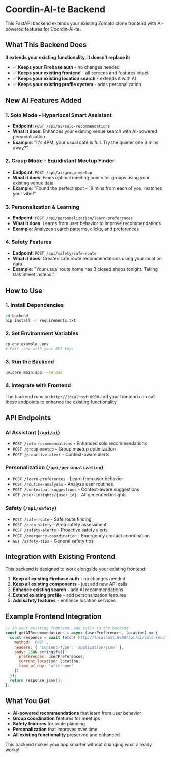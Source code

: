 # Coordin-AI-te Backend

This FastAPI backend extends your existing Zomato clone frontend with AI-powered features for Coordin-AI-te.

## What This Backend Does

**It extends your existing functionality, it doesn't replace it:**

- ✅ **Keeps your Firebase auth** - no changes needed
- ✅ **Keeps your existing frontend** - all screens and features intact
- ✅ **Keeps your existing location search** - extends it with AI
- ✅ **Keeps your existing profile system** - adds personalization

## New AI Features Added

### 1. Solo Mode - Hyperlocal Smart Assistant
- **Endpoint**: `POST /api/ai/solo-recommendations`
- **What it does**: Enhances your existing venue search with AI-powered personalization
- **Example**: "It's 4PM, your usual café is full. Try the quieter one 3 mins away?"

### 2. Group Mode - Equidistant Meetup Finder
- **Endpoint**: `POST /api/ai/group-meetup`
- **What it does**: Finds optimal meeting points for groups using your existing venue data
- **Example**: "Found the perfect spot - 18 mins from each of you, matches your vibe!"

### 3. Personalization & Learning
- **Endpoint**: `POST /api/personalization/learn-preferences`
- **What it does**: Learns from user behavior to improve recommendations
- **Example**: Analyzes search patterns, clicks, and preferences

### 4. Safety Features
- **Endpoint**: `POST /api/safety/safe-route`
- **What it does**: Creates safe route recommendations using your location data
- **Example**: "Your usual route home has 3 closed shops tonight. Taking Oak Street instead."

## How to Use

### 1. Install Dependencies
```bash
cd backend
pip install -r requirements.txt
```

### 2. Set Environment Variables
```bash
cp env.example .env
# Edit .env with your API keys
```

### 3. Run the Backend
```bash
uvicorn main:app --reload
```

### 4. Integrate with Frontend
The backend runs on `http://localhost:8000` and your frontend can call these endpoints to enhance the existing functionality.

## API Endpoints

### AI Assistant (`/api/ai`)
- `POST /solo-recommendations` - Enhanced solo recommendations
- `POST /group-meetup` - Group meetup optimization
- `POST /proactive-alert` - Context-aware alerts

### Personalization (`/api/personalization`)
- `POST /learn-preferences` - Learn from user behavior
- `POST /routine-analysis` - Analyze user routines
- `POST /contextual-suggestions` - Context-aware suggestions
- `GET /user-insights/{user_id}` - AI-generated insights

### Safety (`/api/safety`)
- `POST /safe-route` - Safe route finding
- `POST /area-safety` - Area safety assessment
- `POST /safety-alerts` - Proactive safety alerts
- `POST /emergency-coordination` - Emergency contact coordination
- `GET /safety-tips` - General safety tips

## Integration with Existing Frontend

This backend is designed to work alongside your existing frontend:

1. **Keep all existing Firebase auth** - no changes needed
2. **Keep all existing components** - just add new API calls
3. **Enhance existing search** - add AI recommendations
4. **Extend existing profile** - add personalization features
5. **Add safety features** - enhance location services

## Example Frontend Integration

```javascript
// In your existing frontend, add calls to the backend
const getAIRecommendations = async (userPreferences, location) => {
  const response = await fetch('http://localhost:8000/api/ai/solo-recommendations', {
    method: 'POST',
    headers: { 'Content-Type': 'application/json' },
    body: JSON.stringify({
      preferences: userPreferences,
      current_location: location,
      time_of_day: 'afternoon'
    })
  });
  return response.json();
};
```

## What You Get

- **AI-powered recommendations** that learn from user behavior
- **Group coordination** features for meetups
- **Safety features** for route planning
- **Personalization** that improves over time
- **All existing functionality** preserved and enhanced

This backend makes your app smarter without changing what already works!
